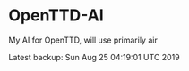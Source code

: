 # OpenTTD-AI
My AI for OpenTTD, will use primarily air

Latest backup: Sun Aug 25 04:19:01 UTC 2019
